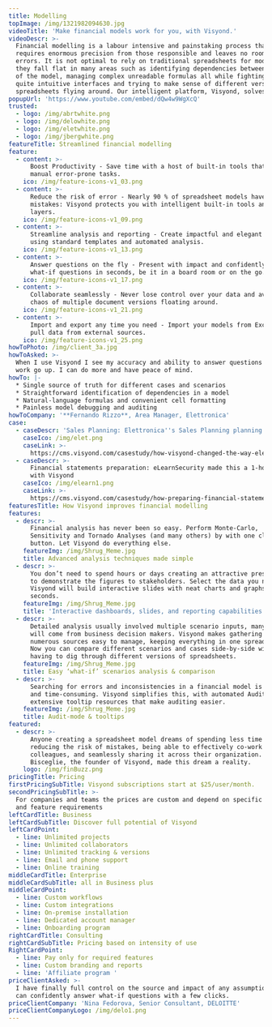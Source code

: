 ```yaml
---
title: Modelling
topImage: /img/1321982094630.jpg
videoTitle: 'Make financial models work for you, with Visyond.'
videoDescr: >-
  Financial modelling is a labour intensive and painstaking process that
  requires enormous precision from those responsible and leaves no room for
  errors. It is not optimal to rely on traditional spreadsheets for modelling as
  they fall flat in many areas such as identifying dependencies between elements
  of the model, managing complex unreadable formulas all while fighting not
  quite intuitive interfaces and trying to make sense of different versions of
  spreadsheets flying around. Our intelligent platform, Visyond, solves this.
popupUrl: 'https://www.youtube.com/embed/dQw4w9WgXcQ'
trusted:
  - logo: /img/abrtwhite.png
  - logo: /img/delowhite.png
  - logo: /img/eletwhite.png
  - logo: /img/jbergwhite.png
featureTitle: Streamlined financial modelling
feature:
  - content: >-
      Boost Productivity - Save time with a host of built-in tools that automate
      manual error-prone tasks.
    ico: /img/feature-icons-v1_03.png
  - content: >-
      Reduce the risk of error - Nearly 90 % of spreadsheet models have
      mistakes: Visyond protects you with intelligent built-in tools and control
      layers.
    ico: /img/feature-icons-v1_09.png
  - content: >-
      Streamline analysis and reporting - Create impactful and elegant reports
      using standard templates and automated analysis.
    ico: /img/feature-icons-v1_13.png
  - content: >-
      Answer questions on the fly - Present with impact and confidently answer
      what-if questions in seconds, be it in a board room or on the go.
    ico: /img/feature-icons-v1_17.png
  - content: >-
      Collaborate seamlessly - Never lose control over your data and avoid the
      chaos of multiple document versions floating around.
    ico: /img/feature-icons-v1_21.png
  - content: >-
      Import and export any time you need - Import your models from Excel and
      pull data from external sources.
    ico: /img/feature-icons-v1_25.png
howToPhoto: /img/client_3a.jpg
howToAsked: >-
  When I use Visyond I see my accuracy and ability to answer questions about my
  work go up. I can do more and have peace of mind.
howTo: |-
  * Single source of truth for different cases and scenarios
  * Straightforward identification of dependencies in a model
  * Natural-language formulas and convenient cell formatting
  * Painless model debugging and auditing
howToCompany: '**Fernando Rizzo**, Area Manager, Elettronica'
case:
  - caseDescr: 'Sales Planning: Elettronica''s Sales Planning planning from weeks to hours'
    caseIco: /img/elet.png
    caseLink: >-
      https://cms.visyond.com/casestudy/how-visyond-changed-the-way-elettronica-planned-their-sales-and-shortened-the-process-from-weeks-to-hours/
  - caseDescr: >-
      Financial statements preparation: eLearnSecurity made this a 1-hour job
      with Visyond
    caseIco: /img/elearn1.png
    caseLink: >-
      https://cms.visyond.com/casestudy/how-preparing-financial-statements-with-no-training-in-finance-became-a-1-hour-job/
featuresTitle: How Visyond improves financial modelling
features:
  - descr: >-
      Financial analysis has never been so easy. Perform Monte-Carlo,
      Sensitivity and Tornado Analyses (and many others) by with one click of a
      button. Let Visyond do everything else.
    featureImg: /img/Shrug_Meme.jpg
    title: Advanced analysis techniques made simple
  - descr: >-
      You don’t need to spend hours or days creating an attractive presentation
      to demonstrate the figures to stakeholders. Select the data you need, and
      Visyond will build interactive slides with neat charts and graphs in
      seconds.
    featureImg: /img/Shrug_Meme.jpg
    title: 'Interactive dashboards, slides, and reporting capabilities'
  - descr: >-
      Detailed analysis usually involved multiple scenario inputs, many of which
      will come from business decision makers. Visyond makes gathering data from
      numerous sources easy to manage, keeping everything in one spreadsheet.
      Now you can compare different scenarios and cases side-by-side without
      having to dig through different versions of spreadsheets.
    featureImg: /img/Shrug_Meme.jpg
    title: Easy ‘what-if’ scenarios analysis & comparison
  - descr: >-
      Searching for errors and inconsistencies in a financial model is difficult
      and time-consuming. Visyond simplifies this, with automated Audit mode and
      extensive tooltip resources that make auditing easier.
    featureImg: /img/Shrug_Meme.jpg
    title: Audit-mode & tooltips
featured:
  - descr: >-
      Anyone creating a spreadsheet model dreams of spending less time on it,
      reducing the risk of mistakes, being able to effectively co-work with
      colleagues, and seamlessly sharing it across their organization. Gianluca
      Bisceglie, the founder of Visyond, made this dream a reality.
    logo: /img/finBuzz.png
pricingTitle: Pricing
firstPricingSubTitle: Visyond subscriptions start at $25/user/month.
secondPricingSubTitle: >-
  For companies and teams the prices are custom and depend on specific use cases
  and feature requirements
leftCardTitle: Business
leftCardSubTitle: Discover full potential of Visyond
leftCardPoint:
  - line: Unlimited projects
  - line: Unlimited collaborators
  - line: Unlimited tracking & versions
  - line: Email and phone support
  - line: Online training
middleCardTitle: Enterprise
middleCardSubTitle: all in Business plus
middleCardPoint:
  - line: Custom workflows
  - line: Custom integrations
  - line: On-premise installation
  - line: Dedicated account manager
  - line: Onboarding program
rightCardTitle: Consulting
rightCardSubTitle: Pricing based on intensity of use
RightCardPoint:
  - line: Pay only for required features
  - line: Custom branding and reports
  - line: 'Affiliate program '
priceClientAsked: >-
  I have finally full control on the source and impact of any assumptions, and
  can confidently answer what-if questions with a few clicks.
priceClientCompany: 'Nina Fedorova, Senior Consultant, DELOITTE'
priceClientCompanyLogo: /img/delo1.png
---
```


